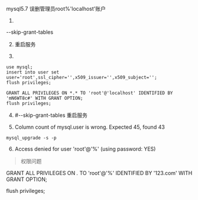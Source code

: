 mysql5.7 误删管理员root%'localhost'账户

1. 
--skip-grant-tables

2. 重启服务

3. 

```
use mysql;
insert into user set user='root',ssl_cipher='',x509_issuer='',x509_subject='';
flush privileges;

GRANT ALL PRIVILEGES ON *.* TO 'root'@'localhost' IDENTIFIED BY 'mN6WT8c#' WITH GRANT OPTION; 
flush privileges;
```

4. #--skip-grant-tables 重启服务


5. Column count of mysql.user is wrong. Expected 45, found 43

```
mysql_upgrade -s -p
```

6. Access denied for user 'root'@'%' (using password: YES)
> 权限问题

GRANT ALL PRIVILEGES ON *.* TO 'root'@'%' IDENTIFIED BY '123.com' WITH GRANT OPTION; 

flush privileges;
